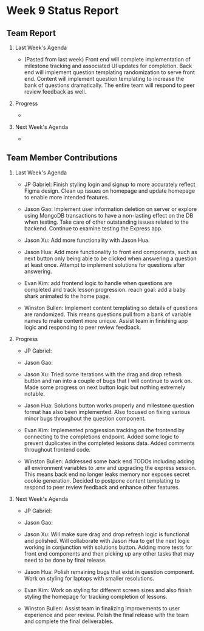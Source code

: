 # Week 9 Status Report

## Team Report

1. Last Week's Agenda

    - (Pasted from last week) Front end will complete implementation of milestone tracking and associated UI updates for completion. Back end will implement question templating randomization to serve front end. Content will implement question templating to increase the bank of questions dramatically. The entire team will respond to peer review feedback as well.

2. Progress

    - 


3. Next Week's Agenda

    - 

## Team Member Contributions

1. Last Week's Agenda

    - JP Gabriel: Finish styling login and signup to more accurately reflect Figma design. Clean up issues on homepage and update homepage to enable more intended features.

    - Jason Gao: Implement user information deletion on server or explore using MongoDB transactions to have a non-lasting effect on the DB when testing. Take care of other outstanding issues related to the backend. Continue to examine testing the Express app.

    - Jason Xu: Add more functionality with Jason Hua.

    - Jason Hua: Add more functionality to front end components, such as next button only being able to be clicked when answering a question at least once. Attempt to implement solutions for questions after answering.

    - Evan Kim: add frontend logic to handle when questions are completed and track lesson progression. reach goal: add a baby shark animated to the home page.

    - Winston Bullen: Implement content templating so details of questions are randomized. This means questions pull from a bank of variable names to make content more unique. Assist team in finishing app logic and responding to peer review feedback.


2. Progress

    - JP Gabriel: 

    - Jason Gao: 

    - Jason Xu: Tried some iterations with the drag and drop refresh button and ran into a couple of bugs that I will continue to work on. Made some progress on next button logic but nothing extremely notable.

    - Jason Hua: Solutions button works properly and milestone question format has also been implemented. Also focused on fixing various minor bugs throughout the question component.

    - Evan Kim: Implemented progression tracking on the frontend by connecting to the completions endpoint. Added some logic to prevent duplicates in the completed lessons data. Added comments throughout frontend code.

    - Winston Bullen: Addressed some back end TODOs including adding all environment variables to .env and upgrading the express session. This means back end no longer leaks memory nor exposes secret cookie generation. Decided to postpone content templating to respond to peer review feedback and enhance other features. 

3. Next Week's Agenda

    - JP Gabriel: 

    - Jason Gao: 

    - Jason Xu: Will make sure drag and drop refresh logic is functional and polished. Will collaborate with Jason Hua to get the next logic working in conjunction with solutions button. Adding more tests for front end components and then picking up any other tasks that may need to be done by final release.

    - Jason Hua: Polish remaining bugs that exist in question component. Work on styling for laptops with smaller resolutions. 

    - Evan Kim: Work on styling for different screen sizes and also finish styling the homepage for tracking completion of lessons.

    - Winston Bullen: Assist team in finalizing improvements to user experience and peer review. Polish the final release with the team and complete the final deliverables. 
